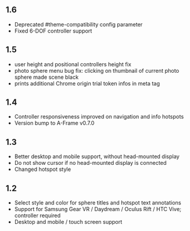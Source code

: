 ## 1.6

- Deprecated #theme-compatibility config parameter
- Fixed 6-DOF controller support

## 1.5

- user height and positional controllers height fix
- photo sphere menu bug fix: clicking on thumbnail of current photo sphere made scene black
- prints additional Chrome origin trial token infos in meta tag

## 1.4

- Controller responsiveness improved on navigation and info hotspots
- Version bump to A-Frame v0.7.0

## 1.3

- Better desktop and mobile support, without head-mounted display
- Do not show cursor if no head-mounted display is connected
- Changed hotspot style

## 1.2

- Select style and color for sphere titles and hotspot text annotations 
- Support for Samsung Gear VR / Daydream / Oculus Rift / HTC Vive; controller required
- Desktop and mobile / touch screen support
